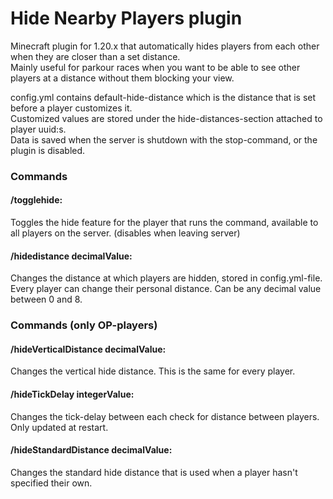 # Hide Nearby Players plugin
Minecraft plugin for 1.20.x that automatically hides players from each other when they are closer than a set distance.  
Mainly useful for parkour races when you want to be able to see other players at a distance without them blocking your view.

config.yml contains default-hide-distance which is the distance that is set before a player customizes it.  
Customized values are stored under the hide-distances-section attached to player uuid:s.  
Data is saved when the server is shutdown with the stop-command, or the plugin is disabled.

### Commands
#### /togglehide:  
Toggles the hide feature for the player that runs the command, available to all players on the server. (disables when leaving server)  

#### /hidedistance decimalValue:  
Changes the distance at which players are hidden, stored in config.yml-file.  
Every player can change their personal distance.
Can be any decimal value between 0 and 8.

### Commands (only OP-players)

#### /hideVerticalDistance decimalValue:
Changes the vertical hide distance. This is the same for every player.  

#### /hideTickDelay integerValue:
Changes the tick-delay between each check for distance between players. Only updated at restart.  

#### /hideStandardDistance decimalValue:
Changes the standard hide distance that is used when a player hasn't specified their own.  
